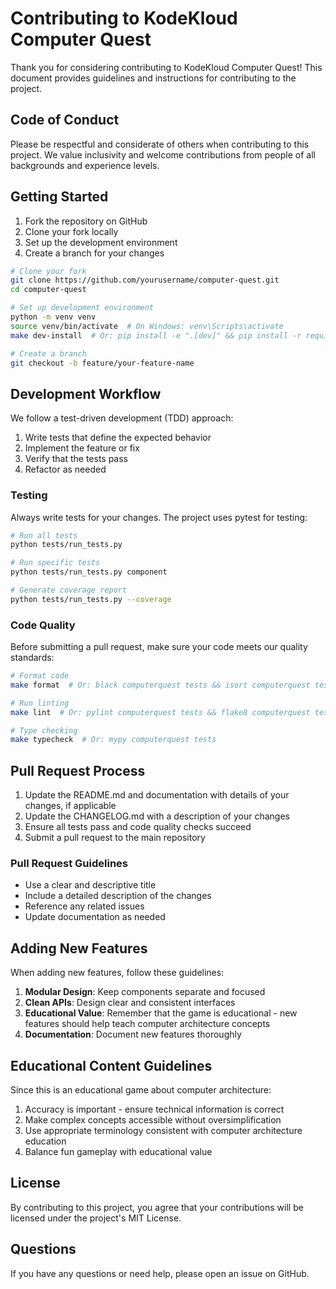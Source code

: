 # Contributing to KodeKloud Computer Quest

Thank you for considering contributing to KodeKloud Computer Quest! This document provides guidelines and instructions for contributing to the project.

## Code of Conduct

Please be respectful and considerate of others when contributing to this project. We value inclusivity and welcome contributions from people of all backgrounds and experience levels.

## Getting Started

1. Fork the repository on GitHub
2. Clone your fork locally
3. Set up the development environment
4. Create a branch for your changes

```bash
# Clone your fork
git clone https://github.com/yourusername/computer-quest.git
cd computer-quest

# Set up development environment
python -m venv venv
source venv/bin/activate  # On Windows: venv\Scripts\activate
make dev-install  # Or: pip install -e ".[dev]" && pip install -r requirements.txt

# Create a branch
git checkout -b feature/your-feature-name
```

## Development Workflow

We follow a test-driven development (TDD) approach:

1. Write tests that define the expected behavior
2. Implement the feature or fix
3. Verify that the tests pass
4. Refactor as needed

### Testing

Always write tests for your changes. The project uses pytest for testing:

```bash
# Run all tests
python tests/run_tests.py

# Run specific tests
python tests/run_tests.py component

# Generate coverage report
python tests/run_tests.py --coverage
```

### Code Quality

Before submitting a pull request, make sure your code meets our quality standards:

```bash
# Format code
make format  # Or: black computerquest tests && isort computerquest tests

# Run linting
make lint  # Or: pylint computerquest tests && flake8 computerquest tests

# Type checking
make typecheck  # Or: mypy computerquest tests
```

## Pull Request Process

1. Update the README.md and documentation with details of your changes, if applicable
2. Update the CHANGELOG.md with a description of your changes
3. Ensure all tests pass and code quality checks succeed
4. Submit a pull request to the main repository

### Pull Request Guidelines

- Use a clear and descriptive title
- Include a detailed description of the changes
- Reference any related issues
- Update documentation as needed

## Adding New Features

When adding new features, follow these guidelines:

1. **Modular Design**: Keep components separate and focused
2. **Clean APIs**: Design clear and consistent interfaces
3. **Educational Value**: Remember that the game is educational - new features should help teach computer architecture concepts
4. **Documentation**: Document new features thoroughly

## Educational Content Guidelines

Since this is an educational game about computer architecture:

1. Accuracy is important - ensure technical information is correct
2. Make complex concepts accessible without oversimplification
3. Use appropriate terminology consistent with computer architecture education
4. Balance fun gameplay with educational value

## License

By contributing to this project, you agree that your contributions will be licensed under the project's MIT License.

## Questions

If you have any questions or need help, please open an issue on GitHub.